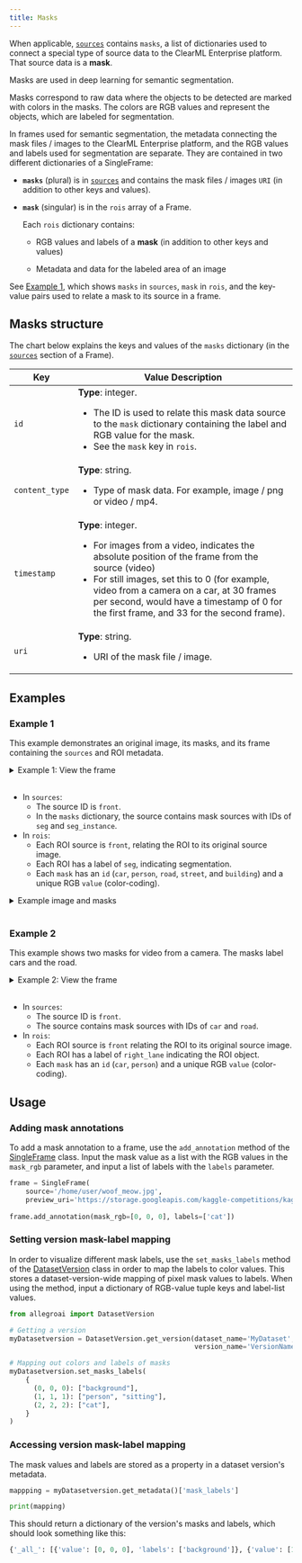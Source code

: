 ```yaml
---
title: Masks
--- 
```


When applicable, [`sources`](sources.md) contains `masks`, a list of dictionaries used to connect a special type of 
source data to the ClearML Enterprise platform. That source data is a **mask**. 

Masks are used in deep learning for semantic segmentation.

Masks correspond to raw data where the objects to be detected are marked with colors in the masks. The colors 
are RGB values and represent the objects, which are labeled for segmentation.

In frames used for semantic segmentation, the metadata connecting the mask files / images to the ClearML Enterprise platform,
and the RGB values and labels used for segmentation are separate. They are contained in two different dictionaries of 
a SingleFrame:

* **`masks`** (plural) is in [`sources`](sources.md) and contains the mask files / images `URI` (in addition to other keys 
  and values). 

* **`mask`** (singular) is in the `rois` array of a Frame. 
  
  Each `rois` dictionary contains: 

  * RGB values and labels of a **mask** (in addition to other keys and values)

  * Metadata and data for the labeled area of an image
  
  
See [Example 1](#example-1), which shows `masks` in `sources`, `mask` in `rois`,  and the key-value pairs used to relate 
a mask to its source in a frame.


## Masks structure

The chart below explains the keys and values of the `masks` dictionary (in the [`sources`](sources.md) 
section of a Frame).

|Key|Value Description|
|---|----|
|`id`|**Type**: integer. <ul><li> The ID is used to relate this mask data source to the `mask` dictionary containing the label and RGB value for the mask.</li><li> See the `mask` key in `rois`.</li></ul>| 
|`content_type`| **Type**: string. <ul><li> Type of mask data. For example, image / png or video / mp4.</li></ul>|
|`timestamp`|**Type**: integer. <ul><li>For images from a video, indicates the absolute position of the frame from the source (video) </li><li> For still images, set this to 0 (for example, video from a camera on a car, at 30 frames per second, would have a timestamp of 0 for the first frame, and 33 for the second frame).</li></ul>|
|`uri`|**Type**: string. <ul><li> URI of the mask file / image.</li></ul>|


## Examples
### Example 1

This example demonstrates an original image, its masks, and its frame containing
the `sources` and ROI metadata. 
<details className="cml-expansion-panel info">
<summary className="cml-expansion-panel-summary">Example 1: View the frame</summary>
<div className="cml-expansion-panel-content">


This frame contains the `masks` list of dictionaries in `sources`, 
and the `rois` array, as well as several top-level key-value pairs.


```json
{
    "timestamp": 1234567889,
    "context_id": "car_1",
    "meta": {
        "velocity": "60"
    },
    "sources": [
        {
            "id": "front",
            "content_type": "video/mp4",
            "width": 800,
            "height": 600,
            "uri": "https://s3.amazonaws.com/my_cars/car_1/front.mp4",
            "timestamp": 1234567889,
            "meta" :{
                "angle":45,
                "fov":129
            },
            "masks": [
                {
                    "id": "seg",
                    "content_type": "video/mp4",
                    "uri": "https://s3.amazonaws.com/seg_masks/car_1/front_seg.mp4",
                    "timestamp": 123456789
                },
                {
                    "id": "seg_instance",
                    "content_type": "video/mp4",
                    "uri": "https://s3.amazonaws.com/seg_masks/car_1/front_instance_seg.mp4",
                    "timestamp": 123456789
                }
            ]        
        }
    ],
    "rois": [
        {
            "sources":["front"],
            "label": ["seg"],
            "mask": {
                "id": "car",
                "value": [210,210,120]
            }
        },
        {
            "sources":["front"],
            "label": ["seg"],
            "mask": {
                "id": "person",
                "value": [147,44,209]
            }
        },
        {
            "sources":["front"],
            "label": ["seg"],
            "mask": {
                "id": "road",
                "value": [197,135,146]
            }
        },
        {
            "sources":["front"],
            "label": ["seg"],
            "mask": {
                "id": "street",
                "value": [135,198,145]
            }
        },
        {
            "sources":["front"],
            "label": ["seg"],
            "mask": {
                "id": "building",
                "value": [72,191,65]
            }
        }
    ]
}
```

</div>
</details>
<br/>


* In `sources`:
  * The source ID is `front`.
  * In the `masks` dictionary, the source contains mask sources with IDs of `seg` and `seg_instance`.
* In `rois`: 
  * Each ROI source is `front`, relating the ROI to its original source image.
  * Each ROI has a label of `seg`, indicating segmentation.
  * Each `mask` has an `id` (`car`, `person`, `road`, `street`, and `building`) and a unique RGB `value` 
  (color-coding).

  

<details className="cml-expansion-panel screenshot">
<summary className="cml-expansion-panel-summary">Example image and masks</summary>
<div className="cml-expansion-panel-content">

Original Image 

![image](../img/hyperdatasets/concepts_masks_image_only.png)

Mask image

![image](../img/hyperdatasets/concepts_masks.png)

</div>
</details>
<br/>


### Example 2 

This example shows two masks for video from a camera. The masks label cars and the road.

<details className="cml-expansion-panel info">
<summary className="cml-expansion-panel-summary">Example 2: View the frame</summary>
<div className="cml-expansion-panel-content">


```json
"sources": [
        {
            "id": "front",
            "content_type": "video/mp4",
            "width": 800,
            "height": 600,
            "uri": "https://s3.amazonaws.com/my_cars/car_1/front.mp4",
            "timestamp": 1234567889,
            "meta" :{
                "angle":45,
                "fov":129
            },
            "masks": [
                {
                    "id": "car",
                    "content_type": "video/mp4",
                    "uri": "https://s3.amazonaws.com/seg_masks/car_1/front_seg.mp4",
                    "timestamp": 123456789
                },
                {
                    "id": "road",
                    "content_type": "video/mp4",
                    "uri": "https://s3.amazonaws.com/seg_masks/car_1/front_instance_seg.mp4",
                    "timestamp": 123456789
                }
            ]        
        }
    ],
    "rois": [
    {
        "sources":["front"],
        "label": ["right_lane"],
        "mask": {
            "id": "car",
            "value": [210,210,120]
        }
    },
    {
        "sources":["front"],
        "label": ["right_lane"],
        "mask": {
            "id": "road",
            "value": [197,135,146]
        }
    }
```

</div>
</details>
<br/>

* In `sources`:
  * The source ID is `front`.
  * The source contains mask sources with IDs of `car` and `road`.
* In `rois`:
  * Each ROI source is `front` relating the ROI to its original source image.
  * Each ROI has a label of `right_lane` indicating the ROI object.
  * Each `mask` has an `id` (`car`, `person`) and a unique RGB `value` (color-coding).
 
## Usage

### Adding mask annotations 

To add a mask annotation to a frame, use the `add_annotation` method of the [SingleFrame](single_frames.md) class.
Input the mask value as a list with the RGB values in the `mask_rgb` parameter, and input a list of labels with the `labels` parameter.

```python
frame = SingleFrame(
    source='/home/user/woof_meow.jpg',
    preview_uri='https://storage.googleapis.com/kaggle-competitions/kaggle/3362/media/woof_meow.jpg',
    
frame.add_annotation(mask_rgb=[0, 0, 0], labels=['cat'])
```

### Setting version mask-label mapping

In order to visualize different mask labels, use the `set_masks_labels` method of the [DatasetVersion](dataset.md#dataset-versioning) 
class in order to map the labels to color values. This stores a dataset-version-wide mapping of pixel mask values to labels. 
When using the method, input a dictionary of RGB-value tuple keys and label-list values.

```python
from allegroai import DatasetVersion

# Getting a version 
myDatasetversion = DatasetVersion.get_version(dataset_name='MyDataset', 
                                              version_name='VersionName')

# Mapping out colors and labels of masks 
myDatasetversion.set_masks_labels(
    {
      (0, 0, 0): ["background"],
      (1, 1, 1): ["person", "sitting"],
      (2, 2, 2): ["cat"],
    }
)
```

### Accessing version mask-label mapping

The mask values and labels are stored as a property in a dataset version's metadata.

```python
mappping = myDatasetversion.get_metadata()['mask_labels']

print(mapping)
```         

This should return a dictionary of the version's masks and labels, which should look something like this:

```python
{'_all_': [{'value': [0, 0, 0], 'labels': ['background']}, {'value': [1, 1, 1], 'labels': ['person', 'sitting']}, {'value': [2, 2, 2], 'labels': ['cat']}]}
```
